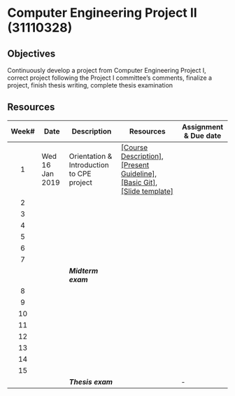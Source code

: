 # Computer Engineering Project II (31110328)

## Objectives
Continuously develop a project from Computer Engineering Project I, correct project following the Project I committee’s comments, finalize a project, finish thesis writing, complete thesis examination

## Resources

| Week# | Date | Description  |Resources|Assignment & Due date|
|:-----:|------|-------------|----|--|
|  1 |Wed 16 Jan 2019| Orientation & Introduction to CPE project|[[Course Description]](https://drive.google.com/open?id=1v1N05F52E6jxTuy6ox8WxBsL_ve-xhro), [[Present Guideline]](https://drive.google.com/open?id=1Kts1XyFh6kr7_jiJMYhrG93yX4A3PvY6), [[Basic Git]](https://drive.google.com/open?id=1ZgoQkInFjvnrz-wiLy2ISEz7proDvbo1), [[Slide template]](https://drive.google.com/file/d/1VC3St6WZNPndobrzBdV0Vv2jCfiHRGSR/view?usp=sharing)  |  |
|2   |      |             | |  |
|   3   |      |              |                     |  |
|   4   |      |              |                     |  |
|   5   |      |              |                     |  |
|   6   |      |              |                     |  |
|   7   |      |              |                     |  |
|       |      | ***Midterm exam*** |  |  |
|   8   |      |              |                     |  |
|   9   |      |              |                     |  |
|   10  |      |              |                     |  |
|   11  |      |              |                     |  |
|   12  |      |              |                     |  |
|   13  |      |              |                     |  |
|   14  |      |              |                     |  |
|   15  |      |              |                     |  |
|       |      | ***Thesis exam***   |      | -  |

